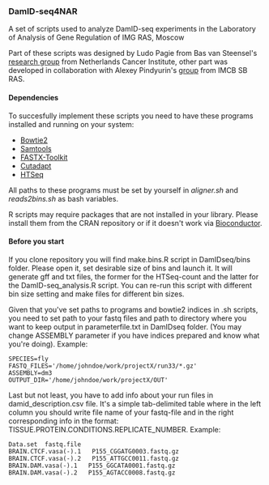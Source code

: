 ### DamID-seq4NAR
A set of scripts used to analyze DamID-seq experiments in the Laboratory of Analysis of Gene Regulation of IMG RAS, Moscow

Part of these scripts was designed by Ludo Pagie from Bas van Steensel's [research group](https://www.nki.nl/divisions/gene-regulation/van-steensel-b-group/)
from Netherlands Cancer Institute, other part was developed in collaboration with Alexey Pindyurin's [group](https://www.mcb.nsc.ru/laboratory/gatti) from IMCB SB RAS. 
#### Dependencies
To succesfully implement these scripts you need to have these programs installed and running on your system:
  - [Bowtie2](https://github.com/BenLangmead/bowtie2)
  - [Samtools](http://www.htslib.org/)
  - [FASTX-Toolkit](http://hannonlab.cshl.edu/fastx_toolkit/)
  - [Cutadapt](https://github.com/marcelm/cutadapt/tree/77ade52bc2a7fe2d278fdb4256c5b46936011c2c)
  - [HTSeq](https://htseq.readthedocs.io/en/release_0.10.0/)
  
All paths to these programs must be set by yourself in *aligner.sh* and *reads2bins.sh* as bash variables.

R scripts may require packages that are not installed in your library. Please install them from the CRAN repository
or if it doesn't work via [Bioconductor](https://www.bioconductor.org/packages/release/BiocViews.html#___Software).
#### Before you start
If you clone repository you will find make.bins.R script in DamIDseq/bins folder. Please open it, set desirable size
of bins and launch it. It will generate gff and txt files, the former for the HTSeq-count and the latter for
the DamID-seq_analysis.R script. You can re-run this script with different bin size setting and make files for different
bin sizes.

Given that you've set paths to programs and bowtie2 indices in .sh scripts, you need to set path to your fastq files and
path to directory where you want to keep output in parameterfile.txt in DamIDseq folder. (You may change ASSEMBLY parameter if you have indices prepared and know what you're doing). Example:
```
SPECIES=fly
FASTQ_FILES='/home/johndoe/work/projectX/run33/*.gz'
ASSEMBLY=dm3
OUTPUT_DIR='/home/johndoe/work/projectX/OUT'
```

Last but not least, you have to add info about your run files in damid_description.csv file. It's a simple tab-delimited table where in the left column you should write file name of your fastq-file and in the right corresponding info in the format: 
TISSUE.PROTEIN.CONDITIONS.REPLICATE_NUMBER. Example:
```
Data.set  fastq.file
BRAIN.CTCF.vasa(-).1   P155_CGGATG0003.fastq.gz
BRAIN.CTCF.vasa(-).2   P155_ATTGCC0011.fastq.gz
BRAIN.DAM.vasa(-).1   P155_GGCATA0001.fastq.gz
BRAIN.DAM.vasa(-).2   P155_AGTACC0008.fastq.gz
```
